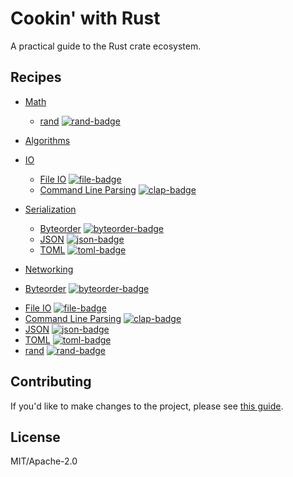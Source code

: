 # Cookin' with Rust

A practical guide to the Rust crate ecosystem.

## Recipes

- [Math](pages/math.html)
    - [rand](pages/rand.html) [![rand-badge]][rand]
- [Algorithms](pages/algorithms.html)
- [IO](pages/IO.html)
    - [File IO](pages/file_io.html) [![file-badge]][file]
    - [Command Line Parsing](pages/cli_parsing.html) [![clap-badge]][clap]
- [Serialization](pages/serialization.html)
    - [Byteorder](pages/byteorder.html) [![byteorder-badge]][byteorder]
    - [JSON](pages/json.html) [![json-badge]][json]
    - [TOML](pages/toml.html) [![toml-badge]][toml]
- [Networking](pages/networking.html)

- [Byteorder](pages/byteorder.html) [![byteorder-badge]][byteorder]
* [File IO](pages/fileio.html) [![file-badge]][file]
* [Command Line Parsing](pages/cliparsing.html) [![clap-badge]][clap]
* [JSON](pages/json.html) [![json-badge]][json]
* [TOML](pages/toml.html) [![toml-badge]][toml]
* [rand](pages/rand.html) [![rand-badge]][rand]

## Contributing
If you'd like to make changes to the project, please see [this guide](pages/contributing.html).

## License

MIT/Apache-2.0


<!-- Links -->

[byteorder-badge]: https://img.shields.io/crates/v/byteorder.svg?label=byteorder
[byteorder]: https://docs.rs/byteorder
[file-badge]: https://img.shields.io/crates/v/file.svg?label=file
[file]: https://doc.rust-lang.org/std/fs/struct.File.html
[clap-badge]: https://img.shields.io/crates/v/clap.svg?label=clap
[clap]: https://kbknapp.github.io/clap-rs/clap/struct.Arg.html
[json-badge]: https://img.shields.io/crates/v/json.svg?label=json
[json]: http://json.rs/doc/json
[toml-badge]: https://img.shields.io/crates/v/toml.svg?label=toml
[toml]: http://alexcrichton.com/toml-rs/toml/
[rand-badge]: https://img.shields.io/crates/v/rand.svg?label=rand
[rand]: https://doc.rust-lang.org/rand/rand/index.html
[error-docs]: https://doc.rust-lang.org/book/error-handling.html 
[error-blog]: https://brson.github.io/2016/11/30/starting-with-error-chain
